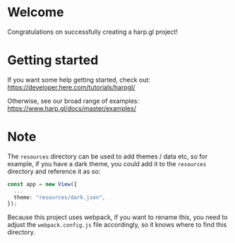 # Welcome

Congratulations on successfully creating a harp.gl project!

# Getting started

If you want some help getting started, check out: https://developer.here.com/tutorials/harpgl/

Otherwise, see our broad range of examples: https://www.harp.gl/docs/master/examples/

# Note

The `resources` directory can be used to add themes / data etc, so for example, if you have a dark theme, you could add it to the `resources` directory and reference it as so:

```typescript
const app = new View({
  ...
  theme: "resources/dark.json",
});
```

Because this project uses webpack, if you want to rename this, you need to adjust the `webpack.config.js` file accordingly, so it knows where to find this directory.
